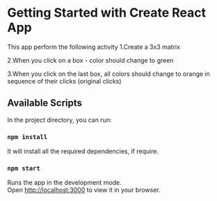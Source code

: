 # Getting Started with Create React App

This app perform the following activity
1.Create a 3x3 matrix

2.When you click on a box - color should change to green

3.When you click on the last box, all colors should change to orange in sequence of their clicks (original clicks)

## Available Scripts

In the project directory, you can run:

### `npm install`

It will install all the required dependencies, if require.

### `npm start`

Runs the app in the development mode.\
Open [http://localhost:3000](http://localhost:3000) to view it in your browser.


